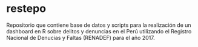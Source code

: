 # restepo
Repositorio que contiene base de datos y scripts para la realización de un dashboard en R sobre delitos y denuncias en el Perú utilizando el Registro Nacional de Denucias y Faltas (RENADEF) para el año 2017.
